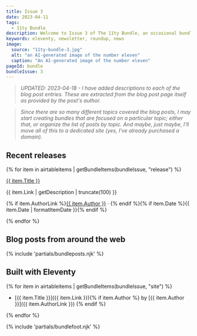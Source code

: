 ```yaml
---
title: Issue 3
date: 2023-04-11
tags:
  - 11ty Bundle
description: Welcome to Issue 3 of The 11ty Bundle, an occasional bundle of Eleventy releases, blog posts, sites, and resources.
keywords: eleventy, newsletter, roundup, news
image:
  source: "11ty-bundle-3.jpg"
  alt: "an AI-generated image of the number eleven"
  caption: "An AI-generated image of the number eleven"
pageId: bundle
bundleIssue: 3
---
```


> _UPDATED: 2023-04-18 - I have added descriptions to each of the blog post entries. These are extracted from the blog post page itself as provided by the post's author._

> _Since there are so many different topics covered the blog posts, I may start creating bundles that are focused on a particular topic; either that, or organize the list of posts by topic. And maybe, just maybe, I'll move all of this to a dedicated site (yes, I've already purchased a domain)._

## Recent releases

{% for item in airtableitems | getBundleItems(bundleIssue, "release") %}

<div class="bundleitem">
<p class="bundleitem-title"><a href="{{ item.Link }}" target="_blank">{{ item.Title }}</a></p>
<p class="bundleitem-description">{{ item.Link | getDescription | truncate(100) }}</p>
<p class="bundleitem-dateline">{% if item.AuthorLink %}<a href="/authors/{{ item.Author | slugify }}/">{{ item.Author }}</a> &middot; {% endif %}{% if item.Date %}{{ item.Date | formatItemDate }}{% endif %}</p>
</div>
{% endfor %}

## Blog posts from around the web

{% include 'partials/bundleposts.njk' %}

## Built with Eleventy

{% for item in airtableitems | getBundleItems(bundleIssue, "site") %}

- [{{ item.Title }}]({{ item.Link }}){% if item.Author %} by [{{ item.Author }}]({{ item.AuthorLink }}) {% endif %}

{% endfor %}

{% include 'partials/bundlefoot.njk' %}

